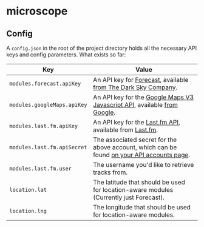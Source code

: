 microscope
==========

## Config

A `config.json` in the root of the project directory holds all the necessary API keys and config parameters. What exists so far:

| Key | Value |
| --- | ----- |
| `modules.forecast.apiKey` | An API key for [Forecast](https://developer.forecast.io/), available [from The Dark Sky Company](https://developer.forecast.io/register). |
| `modules.googleMaps.apiKey` | An API key for the [Google Maps V3 Javascript API](https://developers.google.com/maps/documentation/javascript/), available [from Google](https://developers.google.com/maps/documentation/javascript/tutorial#api_key). |
| `modules.last.fm.apiKey` | An API key for the [Last.fm API](http://www.last.fm/api), available from [Last.fm](http://www.last.fm/api/account/create). |
| `modules.last.fm.apiSecret` | The associated secret for the above account, which can be found [on your API accounts page](http://www.last.fm/api/accounts). |
| `modules.last.fm.user` | The username you'd like to retrieve tracks from. |
| `location.lat` | The latitude that should be used for location-aware modules (Currently just Forecast). |
| `location.lng` | The longitude that should be used for location-aware modules. |
